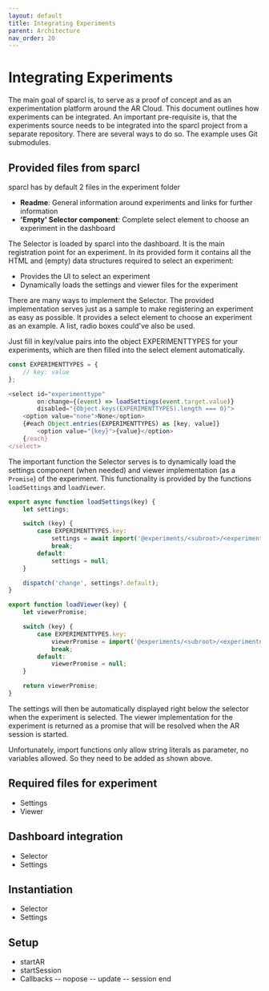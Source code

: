 ```yaml
---
layout: default
title: Integrating Experiments
parent: Architecture
nav_order: 20
---
```


# Integrating Experiments

The main goal of sparcl is, to serve as a proof of concept and as an experimentation platform around the AR Cloud. This document outlines how experiments can be integrated. An important pre-requisite is, that the experiments source needs to be integrated into the sparcl project from a separate repository. There are several ways to do so. The example uses Git submodules.


## Provided files from sparcl
sparcl has by default 2 files in the experiment folder

- **Readme**: General information around experiments and links for further information
- **'Empty' Selector component**: Complete select element to choose an experiment in the dashboard

The Selector is loaded by sparcl into the dashboard. It is the main registration point for an experiment. In its provided form it contains all the HTML and (empty) data structures required to select an experiment:
- Provides the UI to select an experiment
- Dynamically loads the settings and viewer files for the experiment

There are many ways to implement the Selector. The provided implementation serves just as a sample to make registering an experiment as easy as possible. It provides a select element to choose an experiment as an example. A list, radio boxes could've also be used. 

Just fill in key/value pairs into the object EXPERIMENTTYPES for your experiments, which are then filled into the select element automatically.

```javascript
const EXPERIMENTTYPES = {
    // key: value
};

<select id="experimenttype"
        on:change={(event) => loadSettings(event.target.value)}
        disabled="{Object.keys(EXPERIMENTTYPES).length === 0}">
    <option value="none">None</option>
    {#each Object.entries(EXPERIMENTTYPES) as [key, value]}
        <option value="{key}">{value}</option>
    {/each}
</select>

```

The important function the Selector serves is to dynamically load the settings component (when needed) and viewer implementation (as a ```Promise```) of the experiment. This functionality is provided by the functions `loadSettings` and `loadViewer`. 

```javascript
export async function loadSettings(key) {
    let settings;

    switch (key) {
        case EXPERIMENTTYPES.key:
            settings = await import('@experiments/<subroot>/<experimentname>/Settings');
            break;
        default:
            settings = null;
    }

    dispatch('change', settings?.default);
}

export function loadViewer(key) {
    let viewerPromise;

    switch (key) {
        case EXPERIMENTTYPES.key:
            viewerPromise = import('@experiments/<subroot>/<experimentname>/Viewer');
            break;
        default:
            viewerPromise = null;
    }

    return viewerPromise;
}
```

The settings will then be automatically displayed right below the selector when the experiment is selected. The viewer implementation for the experiment is returned as a promise that will be resolved when the AR session is started.

Unfortunately, import functions only allow string literals as parameter, no variables allowed. So they need to be added as shown above.


## Required files for experiment
- Settings
- Viewer

## Dashboard integration
- Selector
- Settings

## Instantiation
- Selector
- Settings

## Setup
- startAR
- startSession
- Callbacks
-- nopose
-- update
-- session end
